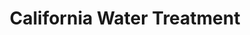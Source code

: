 ---
layout: post
title: California Water Treatment
tags:
- web
thumb: /images/portfolio/california-water-treatment.jpg
images: 
- /images/portfolio/california-water-treatment.jpg
imgurl: http://californiawatertreatment.com
---